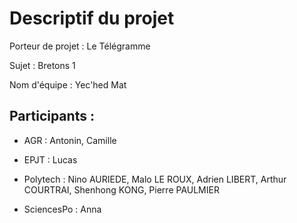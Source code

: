# Descriptif du projet

Porteur de projet : Le Télégramme

Sujet : Bretons 1

Nom d'équipe : Yec'hed Mat

## Participants : 

- AGR : Antonin, Camille
 
- EPJT : Lucas

- Polytech : Nino AURIEDE, Malo LE ROUX, Adrien LIBERT, Arthur COURTRAI, Shenhong KONG, Pierre PAULMIER

- SciencesPo : Anna

